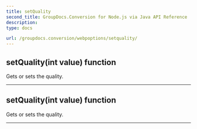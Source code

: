 ```yaml
---
title: setQuality
second_title: GroupDocs.Conversion for Node.js via Java API Reference
description: 
type: docs

url: /groupdocs.conversion/webpoptions/setquality/
---
```


## setQuality(int value)  function

 Gets or sets the quality.
 


---


## setQuality(int value)  function

 Gets or sets the quality.
 


---


